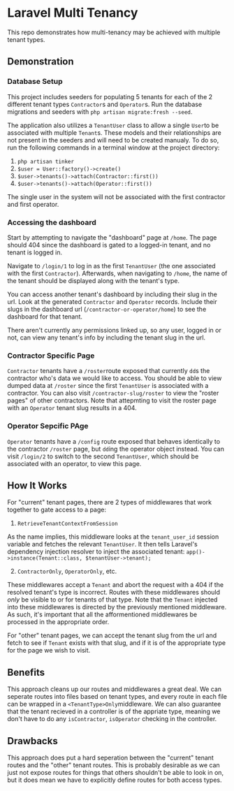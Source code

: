 # Laravel Multi Tenancy

This repo demonstrates how multi-tenancy may be achieved with multiple tenant types.

## Demonstration

### Database Setup

This project includes seeders for populating 5 tenants for each of the 2 different tenant types `Contractor`s and `Operator`s. Run the database migrations and seeders with `php artisan migrate:fresh --seed`.

The application also utilizes a `TenantUser` class to allow a single `User`to be associated with multiple `Tenant`s. These models and their relationships are not present in the seeders and will need to be created manualy. To do so, run the following commands in a terminal window at the project directory:

1. `php artisan tinker`
2. `$user = User::factory()->create()`
3. `$user->tenants()->attach(Contractor::first())`
4. `$user->tenants()->attach(Operator::first())`

The single user in the system will not be associated with the first contractor and first operator.

### Accessing the dashboard

Start by attempting to navigate the "dashboard" page at `/home`. The page should 404 since the dashboard is gated to a logged-in tenant, and no tenant is logged in.

Navigate to `/login/1` to log in as the first `TenantUser` (the one associated with the first `Contractor`). Afterwards, when navigating to `/home`, the name of the tenant should be displayed along with the tenant's type.

You can access another tenant's dashboard by including their slug in the url. Look at the generated `Contractor` and `Operator` records. Include their slugs in the dashboard url (`/contractor-or-operator/home`) to see the dashboard for that tenant.

There aren't currently any permissions linked up, so any user, logged in or not, can view any tenant's info by including the tenant slug in the url.

### Contractor Specific Page

`Contractor` tenants have a `/roster`route exposed that currently `dd`s the contractor who's data we would like to access. You should be able to view dumped data at `/roster` since the first `TenantUser` is associated with a contractor. You can also visit `/contractor-slug/roster` to view the "roster pages" of other contractors. Note that attepmting to visit the roster page with an `Operator` tenant slug results in a 404.

### Operator Sepcific PAge

`Operator` tenants have a `/config` route exposed that behaves identically to the contractor `/roster` page, but `dd`ing the operator object instead. You can visit `/login/2` to switch to the second `TenantUser`, which should be associated with an operator, to view this page. 

## How It Works

For "current" tenant pages, there are 2 types of middlewares that work together to gate access to a page:

1. `RetrieveTenantContextFromSession`

As the name implies, this middleware looks at the `tenant_user_id` session variable and fetches the relevant `TenantUser`. It then tells Laravel's dependency injection resolver to inject the associated tenant: `app()->instance(Tenant::class, $tenantUser->tenant);`

2. `ContractorOnly`, `OperatorOnly`, etc.

These middlewares accept a `Tenant` and abort the request with a 404 if the resolved tenant's type is incorrect. Routes with these middlewares should *only* be visible to or for tenants of that type. Note that the `Tenant` injected into these middlewares is directed by the previously mentioned middleware. As such, it's important that all the afformentioned middlewares be processed in the appropriate order.

For "other" tenant pages, we can accept the tenant slug from the url and fetch to see if `Tenant` exists with that slug, and if it is of the appropriate type for the page we wish to visit.

## Benefits

This approach cleans up our routes and middlewares a great deal. We can seperate routes into files based on tenant types, and every route in each file can be wrapped in a `<TenantType>Only`middleware. We can also guarantee that the tenant recieved in a controller is of the appriate type, meaning we don't have to do any `isContractor`, `isOperator` checking in the controller.

## Drawbacks

This approach does put a hard seperation between the "current" tenant routes and the "other" tenant routes. This is probably desirable as we can just not expose routes for things that others shouldn't be able to look in on, but it does mean we have to explicitly define routes for both access types.
